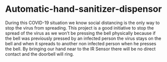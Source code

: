 # Automatic-hand-sanitizer-dispensor

During this COVID-19 situation we know social distancing is the only way to stop the virus from spreading. This project is a good initiative to stop the spread of the virus as we won’t be pressing the bell physically because if the bell was previously pressed by an infected person the virus stays on the bell and when it spreads to another non infected person when he presses the bell. By bringing our hand near to the IR Sensor there will be no direct contact and the doorbell will ring.

